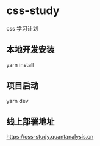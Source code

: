 # css-study

css 学习计划

## 本地开发安装

yarn install

## 项目启动

yarn dev

## 线上部署地址

https://css-study.quantanalysis.cn
